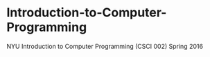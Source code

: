 # Introduction-to-Computer-Programming
NYU Introduction to Computer Programming (CSCI 002) Spring 2016

